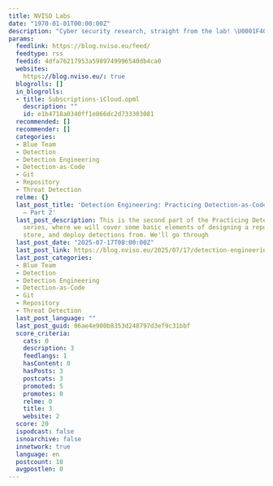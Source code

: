 ```yaml
---
title: NVISO Labs
date: "1970-01-01T00:00:00Z"
description: "Cyber security research, straight from the lab! \U0001F400"
params:
  feedlink: https://blog.nviso.eu/feed/
  feedtype: rss
  feedid: 4dfa76217953a5989749996540db4ca0
  websites:
    https://blog.nviso.eu/: true
  blogrolls: []
  in_blogrolls:
  - title: Subscriptions-iCloud.opml
    description: ""
    id: e1b4718a0340ff1e866dc2d733303081
  recommended: []
  recommender: []
  categories:
  - Blue Team
  - Detection
  - Detection Engineering
  - Detection-as-Code
  - Git
  - Repository
  - Threat Detection
  relme: {}
  last_post_title: 'Detection Engineering: Practicing Detection-as-Code – Repository
    – Part 2'
  last_post_description: This is the second part of the Practicing Detection-as-Code
    series, where we will cover some basic elements of designing a repository to develop,
    store, and deploy detections from. We'll go through
  last_post_date: "2025-07-17T08:00:00Z"
  last_post_link: https://blog.nviso.eu/2025/07/17/detection-engineering-practicing-detection-as-code-repository-part-2/
  last_post_categories:
  - Blue Team
  - Detection
  - Detection Engineering
  - Detection-as-Code
  - Git
  - Repository
  - Threat Detection
  last_post_language: ""
  last_post_guid: 06ae4e900b8353d248797d3ef9c31bbf
  score_criteria:
    cats: 0
    description: 3
    feedlangs: 1
    hasContent: 0
    hasPosts: 3
    postcats: 3
    promoted: 5
    promotes: 0
    relme: 0
    title: 3
    website: 2
  score: 20
  ispodcast: false
  isnoarchive: false
  innetwork: true
  language: en
  postcount: 10
  avgpostlen: 0
---
```

